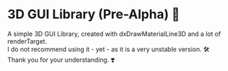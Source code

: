 <h1 align="left">3D GUI Library (Pre-Alpha) 🧳</h1>
<p1 align="left">
  A simple 3D GUI Library, created with dxDrawMaterialLine3D and a lot of renderTarget.  <br>
  I do not recommend using it - yet - as it is a very unstable version.  🛠
  <br> Thank you for your understanding. ❣️ 
</p1>
